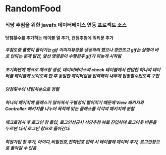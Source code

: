 # RandomFood
### 식당 추첨을 위한 javafx 데이터베이스 연동 프로젝트 소스
#### 당첨횟수를 추가하는 테이블 열 추가, 랜덤추첨에 쿼리문 추가
##### 추첨도중 룰렛이 돌아가는 gif 이미지뷰창을 생성하려 했으나 창만뜨고 gif는 실행이 바로 안되는 문제 발견, 앞선 명령문이 수행된후 gif가 뒤늦게 시작됨
##### 초기화면에 매크로 체크창 생성, 데이터베이스의 check 테이블에서 랜덤한 하나의 데이터를 테이블에 보이도록 한 후 동일한 데이터값을 입력해야 내부에 입장할수있도록 구현
##### 당첨횟수의 내림차순으로 정렬
##### 하나의 패키지에 클래스가 많아져서 구별성이 떨어지기 때문에 View 패키지와 Controller 패키지를 나누어 목적에 맞는 클래스를 각각의 패키지에 분할
##### 매크로검사 후 로그인 창 돌입, 로그인성공시 식당추첨 뷰로 진입하며 로그아웃 버튼을 누르면 다시 로그인 창으로 돌아간다.
##### 회원가입 창 추가, 아이디,비밀번호,전화번호 입력 시 테이블에 데이터 추가, 로그인창으로 돌아갈 수 있음
